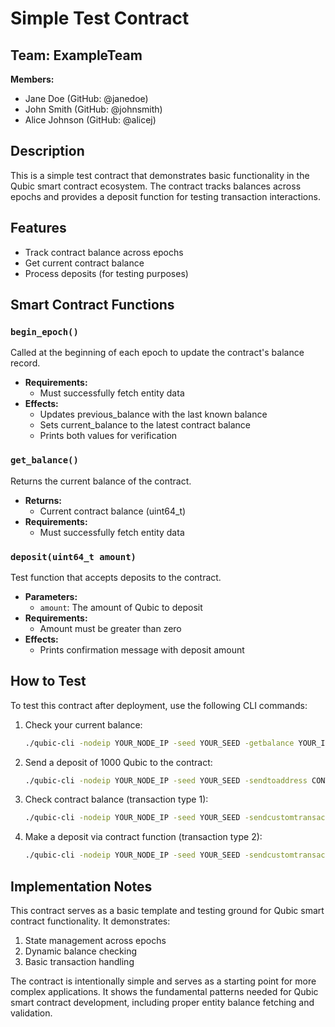 # Simple Test Contract

## Team: ExampleTeam
**Members:**
- Jane Doe (GitHub: @janedoe)
- John Smith (GitHub: @johnsmith)
- Alice Johnson (GitHub: @alicej)

## Description
This is a simple test contract that demonstrates basic functionality in the Qubic smart contract ecosystem. The contract tracks balances across epochs and provides a deposit function for testing transaction interactions.

## Features
- Track contract balance across epochs
- Get current contract balance
- Process deposits (for testing purposes)

## Smart Contract Functions

### `begin_epoch()`
Called at the beginning of each epoch to update the contract's balance record.
- **Requirements:**
  - Must successfully fetch entity data
- **Effects:**
  - Updates previous_balance with the last known balance
  - Sets current_balance to the latest contract balance
  - Prints both values for verification

### `get_balance()`
Returns the current balance of the contract.
- **Returns:**
  - Current contract balance (uint64_t)
- **Requirements:**
  - Must successfully fetch entity data

### `deposit(uint64_t amount)`
Test function that accepts deposits to the contract.
- **Parameters:**
  - `amount`: The amount of Qubic to deposit
- **Requirements:**
  - Amount must be greater than zero
- **Effects:**
  - Prints confirmation message with deposit amount

## How to Test

To test this contract after deployment, use the following CLI commands:

1. Check your current balance:
   ```bash
   ./qubic-cli -nodeip YOUR_NODE_IP -seed YOUR_SEED -getbalance YOUR_IDENTITY
   ```

2. Send a deposit of 1000 Qubic to the contract:
   ```bash
   ./qubic-cli -nodeip YOUR_NODE_IP -seed YOUR_SEED -sendtoaddress CONTRACT_IDENTITY 1000
   ```

3. Check contract balance (transaction type 1):
   ```bash
   ./qubic-cli -nodeip YOUR_NODE_IP -seed YOUR_SEED -sendcustomtransaction CONTRACT_IDENTITY 1 0 0 0x
   ```

4. Make a deposit via contract function (transaction type 2):
   ```bash
   ./qubic-cli -nodeip YOUR_NODE_IP -seed YOUR_SEED -sendcustomtransaction CONTRACT_IDENTITY 2 1000 0 0x
   ```

## Implementation Notes

This contract serves as a basic template and testing ground for Qubic smart contract functionality. It demonstrates:

1. State management across epochs
2. Dynamic balance checking
3. Basic transaction handling

The contract is intentionally simple and serves as a starting point for more complex applications. It shows the fundamental patterns needed for Qubic smart contract development, including proper entity balance fetching and validation. 